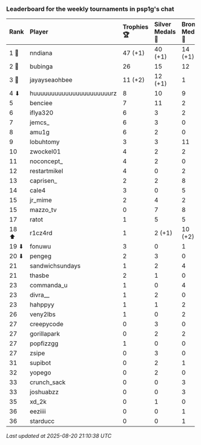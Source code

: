 ### Leaderboard for the weekly tournaments in psp1g's chat

| Rank  | Player                    | Trophies 🏆 | Silver Medals 🥈 | Bronze Medals 🥉 | Points       |
|:------|:--------------------------|:------------|:-----------------|:-----------------|:-------------|
| 1 🥇  | nndiana                   | 47 (+1)     | 40 (+1)          | 14 (+1)          | 188.0 (+4.5) |
| 2 🥈  | bubinga                   | 26          | 15               | 12               | 99.0         |
| 3 🥉  | jayayseaohbee             | 11 (+2)     | 12 (+1)          | 1                | 45.5 (+7.0)  |
| 4 ⬇   | huuuuuuuuuuuuuuuuuuuuuurz | 8           | 10               | 9                | 38.5         |
| 5     | benciee                   | 7           | 11               | 2                | 33.0         |
| 6     | iflya320                  | 6           | 3                | 2                | 22.0         |
| 7     | jemcs_                    | 6           | 3                | 0                | 21.0         |
| 8     | amu1g                     | 6           | 2                | 0                | 20.0         |
| 9     | lobuhtomy                 | 3           | 3                | 11               | 17.5         |
| 10    | zwockel01                 | 4           | 2                | 2                | 15.0         |
| 11    | noconcept_                | 4           | 2                | 0                | 14.0         |
| 12    | restartmikel              | 4           | 0                | 2                | 13.0         |
| 13    | caprisen_                 | 2           | 2                | 8                | 12.0         |
| 14    | cale4                     | 3           | 0                | 5                | 11.5         |
| 15    | jr_mime                   | 2           | 4                | 2                | 11.0         |
| 15    | mazzo_tv                  | 0           | 7                | 8                | 11.0         |
| 17    | ratot                     | 1           | 5                | 5                | 10.5         |
| 18 ⬆  | r1cz4rd                   | 1           | 2 (+1)           | 10 (+2)          | 10.0 (+2.0)  |
| 19 ⬇  | fonuwu                    | 3           | 0                | 1                | 9.5          |
| 20 ⬇  | pengeg                    | 2           | 3                | 0                | 9.0          |
| 21    | sandwichsundays           | 1           | 2                | 4                | 7.0          |
| 21    | thasbe                    | 2           | 1                | 0                | 7.0          |
| 23    | commanda_u                | 1           | 0                | 4                | 5.0          |
| 23    | divra__                   | 1           | 2                | 0                | 5.0          |
| 23    | hahppyy                   | 1           | 1                | 2                | 5.0          |
| 26    | veny2lbs                  | 1           | 0                | 2                | 4.0          |
| 27    | creepycode                | 0           | 3                | 0                | 3.0          |
| 27    | gorillapark               | 0           | 2                | 2                | 3.0          |
| 27    | popfizzgg                 | 1           | 0                | 0                | 3.0          |
| 27    | zsipe                     | 0           | 3                | 0                | 3.0          |
| 31    | supibot                   | 0           | 2                | 1                | 2.5          |
| 32    | yopego                    | 0           | 2                | 0                | 2.0          |
| 33    | crunch_sack               | 0           | 0                | 3                | 1.5          |
| 33    | joshuabzz                 | 0           | 0                | 3                | 1.5          |
| 35    | xd_2k                     | 0           | 1                | 0                | 1.0          |
| 36    | eeziiii                   | 0           | 0                | 1                | 0.5          |
| 36    | starducc                  | 0           | 0                | 1                | 0.5          |

_Last updated at 2025-08-20 21:10:38 UTC_